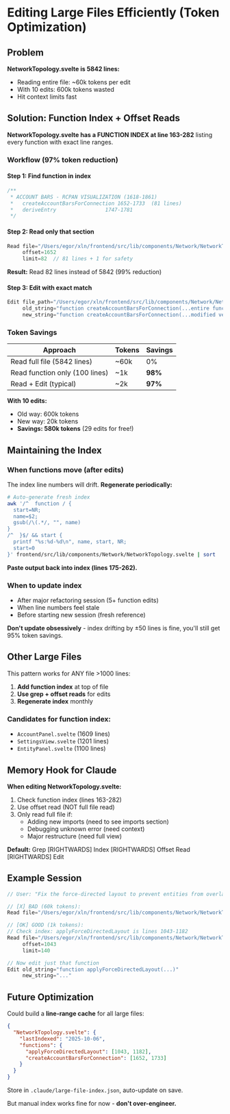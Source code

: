 # Editing Large Files Efficiently (Token Optimization)

## Problem

**NetworkTopology.svelte is 5842 lines:**
- Reading entire file: ~60k tokens per edit
- With 10 edits: 600k tokens wasted
- Hit context limits fast

## Solution: Function Index + Offset Reads

**NetworkTopology.svelte has a FUNCTION INDEX at line 163-282** listing every function with exact line ranges.

### Workflow (97% token reduction)

#### Step 1: Find function in index
```typescript
/**
 * ACCOUNT BARS - RCPAN VISUALIZATION (1618-1861)
 *   createAccountBarsForConnection 1652-1733  (81 lines)
 *   deriveEntry                1747-1781
 */
```

#### Step 2: Read only that section
```typescript
Read file="/Users/egor/xln/frontend/src/lib/components/Network/NetworkTopology.svelte"
     offset=1652
     limit=82  // 81 lines + 1 for safety
```

**Result:** Read 82 lines instead of 5842 (99% reduction)

#### Step 3: Edit with exact match
```typescript
Edit file_path="/Users/egor/xln/frontend/src/lib/components/Network/NetworkTopology.svelte"
     old_string="function createAccountBarsForConnection(...entire function...)"
     new_string="function createAccountBarsForConnection(...modified version...)"
```

### Token Savings

| Approach | Tokens | Savings |
|----------|--------|---------|
| Read full file (5842 lines) | ~60k | 0% |
| Read function only (100 lines) | ~1k | **98%** |
| Read + Edit (typical) | ~2k | **97%** |

**With 10 edits:**
- Old way: 600k tokens
- New way: 20k tokens
- **Savings: 580k tokens** (29 edits for free!)

## Maintaining the Index

### When functions move (after edits)

The index line numbers will drift. **Regenerate periodically:**

```bash
# Auto-generate fresh index
awk '/^  function / {
  start=NR;
  name=$2;
  gsub(/\(.*/, "", name)
}
/^  }$/ && start {
  printf "%s:%d-%d\n", name, start, NR;
  start=0
}' frontend/src/lib/components/Network/NetworkTopology.svelte | sort
```

**Paste output back into index (lines 175-262).**

### When to update index

- After major refactoring session (5+ function edits)
- When line numbers feel stale
- Before starting new session (fresh reference)

**Don't update obsessively** - index drifting by ±50 lines is fine, you'll still get 95% token savings.

## Other Large Files

This pattern works for ANY file >1000 lines:

1. **Add function index** at top of file
2. **Use grep + offset reads** for edits
3. **Regenerate index** monthly

### Candidates for function index:
- `AccountPanel.svelte` (1609 lines)
- `SettingsView.svelte` (1201 lines)
- `EntityPanel.svelte` (1100 lines)

## Memory Hook for Claude

**When editing NetworkTopology.svelte:**

1. Check function index (lines 163-282)
2. Use offset read (NOT full file read)
3. Only read full file if:
   - Adding new imports (need to see imports section)
   - Debugging unknown error (need context)
   - Major restructure (need full view)

**Default:** Grep [RIGHTWARDS] Index [RIGHTWARDS] Offset Read [RIGHTWARDS] Edit

## Example Session

```typescript
// User: "Fix the force-directed layout to prevent entities from overlapping"

// [X] BAD (60k tokens):
Read file="/Users/egor/xln/frontend/src/lib/components/Network/NetworkTopology.svelte"

// [OK] GOOD (1k tokens):
// Check index: applyForceDirectedLayout is lines 1043-1182
Read file="/Users/egor/xln/frontend/src/lib/components/Network/NetworkTopology.svelte"
     offset=1043
     limit=140

// Now edit just that function
Edit old_string="function applyForceDirectedLayout(...)"
     new_string="..."
```

## Future Optimization

Could build a **line-range cache** for all large files:
```json
{
  "NetworkTopology.svelte": {
    "lastIndexed": "2025-10-06",
    "functions": {
      "applyForceDirectedLayout": [1043, 1182],
      "createAccountBarsForConnection": [1652, 1733]
    }
  }
}
```

Store in `.claude/large-file-index.json`, auto-update on save.

But manual index works fine for now - **don't over-engineer.**
